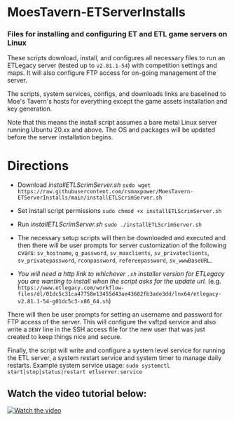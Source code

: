 # MoesTavern-ETServerInstalls
### Files for installing and configuring ET and ETL game servers on Linux

These scripts download, install, and configures all necessary files to run an ETLegacy server (tested up to `v2.81.1-54`) with competition settings and maps. It will also configure FTP access for on-going management of the server.

The scripts, system services, configs, and downloads links are baselined to Moe's Tavern's hosts for everything except the game assets installation and key generation.

Note that this means the install script assumes a bare metal Linux server running Ubuntu 20.xx and above.  The OS and packages will be updated before the server installation begins.


# Directions

-  Download *installETLScrimServer.sh*  `sudo wget https://raw.githubusercontent.com/csmaxpower/MoesTavern-ETServerInstalls/main/installETLScrimServer.sh`
-  Set install script permissions  `sudo chmod +x installETLScrimServer.sh`
-  Run *installETLScrimServer.sh*  `sudo ./installETLScrimServer.sh`

- The necessary setup scripts will then be downloaded and executed and then there will be user prompts for server customization of the following cvars: `sv_hostname`, `g_password`, `sv_maxclients`, `sv_privateclients`, `sv_privatepassword`, `rconpassword`, `refereepassword`, `sv_wwwBaseURL`.

- *You will need a http link to whichever `.sh` installer version for ETLegacy you are wanting to install when the script asks for the update url.*  (e.g. `https://www.etlegacy.com/workflow-files/dl/01dc5c31ca47758e13455d43ae43682fb3ade3dd/lnx64/etlegacy-v2.81.1-54-g01dc5c3-x86_64.sh`)

There will then be user prompts for setting an username and password for FTP access of the server.  This will configure the vsftpd service and also write a `DENY` line in the SSH access file for the new user that was just created to keep things nice and secure.

Finally, the script will write and configure a system level service for running the ETL server, a system restart service and system timer to manage daily restarts. Example system service usage:  `sudo systemctl start|stop|status|restart etlserver.service`

## Watch the video tutorial below:

[![Watch the video](https://moestavern.site.nfoservers.com/downloads/images/moes/preview.png)](https://youtu.be/85Rn-jtDNPo)
